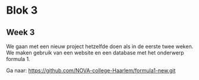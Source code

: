 # Blok 3

## Week 3

We gaan met een nieuw project hetzelfde doen als in de eerste twee weken. 
We maken gebruik van een website en een database met het onderwerp formula 1.

Ga naar: https://github.com/NOVA-college-Haarlem/formula1-new.git